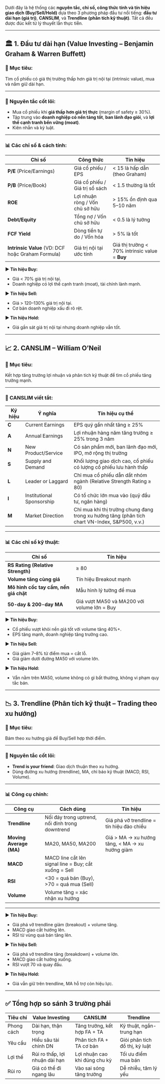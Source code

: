 Dưới đây là hệ thống các **nguyên tắc, chỉ số, công thức tính và tín hiệu giao dịch (Buy/Sell/Hold)** dựa theo 3 phương pháp đầu tư nổi tiếng: **đầu tư dài hạn (giá trị)**, **CANSLIM**, và **Trendline (phân tích kỹ thuật)**. Tất cả đều được đúc kết từ lý thuyết lẫn thực tiễn.

---

## 🏛️ 1. Đầu tư dài hạn (Value Investing – Benjamin Graham & Warren Buffett)

### 🎯 Mục tiêu:

Tìm cổ phiếu có giá thị trường thấp hơn giá trị nội tại (intrinsic value), mua và nắm giữ dài hạn.

---

### 📌 Nguyên tắc cốt lõi:

* Mua cổ phiếu khi **giá thấp hơn giá trị thực** (margin of safety ≥ 30%).
* Tập trung vào **doanh nghiệp có nền tảng tốt**, **ban lãnh đạo giỏi**, và **lợi thế cạnh tranh bền vững (moat)**.
* Kiên nhẫn và kỷ luật.

---

### 📊 Các chỉ số & cách tính:

| Chỉ số                                            | Công thức                       | Tín hiệu                                       |
| ------------------------------------------------- | ------------------------------- | ---------------------------------------------- |
| **P/E** (Price/Earnings)                          | Giá cổ phiếu / EPS              | < 15 là hấp dẫn (theo Graham)                  |
| **P/B** (Price/Book)                              | Giá cổ phiếu / Giá trị sổ sách  | < 1.5 thường là tốt                            |
| **ROE**                                           | Lợi nhuận ròng / Vốn chủ sở hữu | > 15% ổn định qua 5–10 năm                     |
| **Debt/Equity**                                   | Tổng nợ / Vốn chủ sở hữu        | < 0.5 là lý tưởng                              |
| **FCF Yield**                                     | Dòng tiền tự do / Vốn hóa       | > 5% là tốt                                    |
| **Intrinsic Value** (VD: DCF hoặc Graham Formula) | Giá trị nội tại ước tính        | Giá thị trường < 70% intrinsic value = **Buy** |

**▶ Tín hiệu Buy:**

* Giá < 70% giá trị nội tại.
* Doanh nghiệp có lợi thế cạnh tranh (moat), tài chính lành mạnh.

**▶ Tín hiệu Sell:**

* Giá > 120–130% giá trị nội tại.
* Cơ bản doanh nghiệp xấu đi rõ rệt.

**▶ Tín hiệu Hold:**

* Giá gần sát giá trị nội tại nhưng doanh nghiệp vẫn tốt.

---

## 📈 2. CANSLIM – William O’Neil

### 🎯 Mục tiêu:

Kết hợp tăng trưởng lợi nhuận và phân tích kỹ thuật để tìm cổ phiếu tăng trưởng mạnh.

---

### 📌 CANSLIM viết tắt:

| Ký hiệu | Ý nghĩa                   | Tín hiệu cụ thể                                                                                 |
| ------- | ------------------------- | ----------------------------------------------------------------------------------------------- |
| **C**   | Current Earnings          | EPS quý gần nhất tăng ≥ 25%                                                                     |
| **A**   | Annual Earnings           | Lợi nhuận hàng năm tăng trưởng ≥ 25% trong 3 năm                                                |
| **N**   | New Product/Service       | Có sản phẩm mới, ban lãnh đạo mới, IPO, mở rộng thị trường                                      |
| **S**   | Supply and Demand         | Khối lượng giao dịch cao, cổ phiếu có lượng cổ phiếu lưu hành thấp                              |
| **L**   | Leader or Laggard         | Chỉ mua cổ phiếu dẫn dắt nhóm ngành (Relative Strength Rating ≥ 80)                             |
| **I**   | Institutional Sponsorship | Có tổ chức lớn mua vào (quỹ đầu tư, ngân hàng)                                                  |
| **M**   | Market Direction          | Chỉ mua khi thị trường chung đang trong xu hướng tăng (phân tích chart VN-Index, S\&P500, v.v.) |

---

### 📊 Các chỉ số kỹ thuật:

| Chỉ số                                | Tín hiệu                                    |
| ------------------------------------- | ------------------------------------------- |
| **RS Rating (Relative Strength)**     | ≥ 80                                        |
| **Volume tăng cùng giá**              | Tín hiệu Breakout mạnh                      |
| **Mô hình cốc tay cầm, nền giá chặt** | Mẫu hình lý tưởng để mua                    |
| **50-day & 200-day MA**               | Giá vượt MA50 và MA200 với volume lớn = Buy |

**▶ Tín hiệu Buy:**

* Cổ phiếu vượt khỏi nền giá tốt với volume tăng 40%+.
* EPS tăng mạnh, doanh nghiệp tăng trưởng cao.

**▶ Tín hiệu Sell:**

* Giá giảm 7–8% từ điểm mua = cắt lỗ.
* Giá giảm dưới đường MA50 với volume lớn.

**▶ Tín hiệu Hold:**

* Vẫn nằm trên MA50, volume không có gì bất thường, không vi phạm quy tắc bán.

---

## 📉 3. Trendline (Phân tích kỹ thuật – Trading theo xu hướng)

### 🎯 Mục tiêu:

Bám theo xu hướng giá để Buy/Sell hợp thời điểm.

---

### 📌 Nguyên tắc cốt lõi:

* **Trend is your friend**: Giao dịch thuận theo xu hướng.
* Dùng đường xu hướng (trendline), MA, chỉ báo kỹ thuật (MACD, RSI, Volume).

---

### 📊 Công cụ chính:

| Công cụ                 | Cách dùng                                             | Tín hiệu                                       |
| ----------------------- | ----------------------------------------------------- | ---------------------------------------------- |
| **Trendline**           | Nối đáy trong uptrend, nối đỉnh trong downtrend       | Giá phá vỡ trendline = tín hiệu đảo chiều      |
| **Moving Average (MA)** | MA20, MA50, MA200                                     | Giá > MA → xu hướng tăng, < MA → xu hướng giảm |
| **MACD**                | MACD line cắt lên signal line = Buy; cắt xuống = Sell |                                                |
| **RSI**                 | <30 = quá bán (Buy), >70 = quá mua (Sell)             |                                                |
| **Volume**              | Volume tăng = xác nhận xu hướng                       |                                                |

---

**▶ Tín hiệu Buy:**

* Giá phá vỡ trendline giảm (breakout) + volume tăng.
* MACD giao cắt hướng lên.
* RSI từ vùng quá bán tăng lên.

**▶ Tín hiệu Sell:**

* Giá phá vỡ trendline tăng (breakdown) + volume lớn.
* MACD giao cắt hướng xuống.
* RSI vượt 70 và quay đầu.

**▶ Tín hiệu Hold:**

* Giá vẫn giữ trên trendline, MA hỗ trợ còn hiệu lực.

---

## ✅ Tổng hợp so sánh 3 trường phái

| Tiêu chí   | Value Investing                | CANSLIM                       | Trendline                      |
| ---------- | ------------------------------ | ----------------------------- | ------------------------------ |
| Phong cách | Dài hạn, thận trọng            | Tăng trưởng, kết hợp FA + TA  | Kỹ thuật, ngắn-trung hạn       |
| Yêu cầu    | Hiểu sâu tài chính DN          | Phân tích FA + TA cơ bản      | Giỏi phân tích đồ thị, kỷ luật |
| Lợi thế    | Rủi ro thấp, lợi nhuận dài hạn | Lợi nhuận cao khi đúng chu kỳ | Tối ưu điểm mua bán            |
| Rủi ro     | Giá có thể đi ngang lâu        | Vào sai sóng tăng trưởng      | Dễ nhiễu, tâm lý yếu           |

